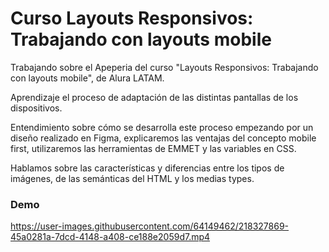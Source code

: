 # Curso Layouts Responsivos: Trabajando con layouts mobile

Trabajando sobre el Apeperia del curso "Layouts Responsivos: Trabajando con layouts mobile", de Alura LATAM.

Aprendizaje el proceso de adaptación de las distintas pantallas de los dispositivos.

Entendimiento sobre cómo se desarrolla este proceso empezando por un diseño realizado en Figma, explicaremos las ventajas del concepto mobile first, utilizaremos las herramientas de EMMET y las variables en CSS. 

Hablamos sobre las características y diferencias entre los tipos de imágenes, de las semánticas del HTML y los medias types. 

### Demo
https://user-images.githubusercontent.com/64149462/218327869-45a0281a-7dcd-4148-a408-ce188e2059d7.mp4
